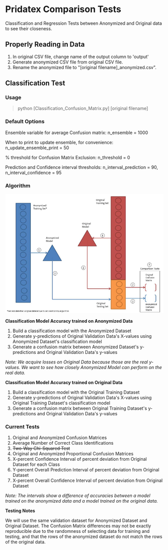 # Pridatex Comparison Tests
Classification and Regression Tests between Anonymized and Original data to see their closeness.

## Properly Reading in Data
1. In original CSV file, change name of the output column to 'output'
2. Generate anonymized CSV file from original CSV file.
3. Rename the anonymized file to "[original filename]_anonymized.csv".

## Classification Test

### Usage
> python [Classification_Confusion_Matrix.py] [original filename]

### Default Options
Ensemble variable for average Confusion matrix: n_ensemble = 1000

When to print to update ensemble, for convenience: n_update_ensemble_print = 50

% threshold for Confusion Matrix Exclusion: n_threshold = 0

Prediction and Confidence interval thresholds: n_interval_prediction = 90, n_interval_confidence = 95

### Algorithm 

![Classification Testing](/images/Classification_Testing_Algorithm.jpg)

**Classification Model Accuracy trained on Anonymized Data**
1. Build a classification model with the Anonymized Dataset
2. Generate y-predictions of Original Validation Data's X-values using Anonymized Dataset's classification model
3. Generate a confusion matrix between Anonymized Dataset's y-predictions and Original Validation Data's y-values

*Note: We acquire losses on Original Data because those are the real y-values. 
       We want to see how closely Anonymized Model can perform on the real data.*

**Classification Model Accuracy trained on Original Data** 
1. Build a classification model with the Original Training Dataset
2. Generate y-predictions of Original Validation Data's X-values using Original Training Dataset's classification model
3. Generate a confusion matrix between Original Training Dataset's y-predictions and Original Validation Data's y-values

### Current Tests
1. Original and Anonymized Confusion Matrices
2. Average Number of Correct Class Identifications
3. ~~Two-Way Chi-Squared Test~~
4. Original and Anonymized Proportional Confusion Matrices
5. X-percent Confidence Interval of percent deviation from Original Dataset for each Class
6. Y-percent Overall Prediction Interval of percent deviation from Original Dataset
7. X-percent Overall Confidence Interval of percent deviation from Original Dataset 

*Note: The intervals show a difference of accuracies between a model trained on the anonymized data and a model trained on the original data.*

**Testing Notes**

We will use the same validation dataset for Anonymized Dataset and Original Dataset. 
The Confusion Matrix differences may not be exactly reproducible due to the randomness of 
selecting data for training and testing, and that the rows of the anonymized dataset do not match 
the rows of the original data.
